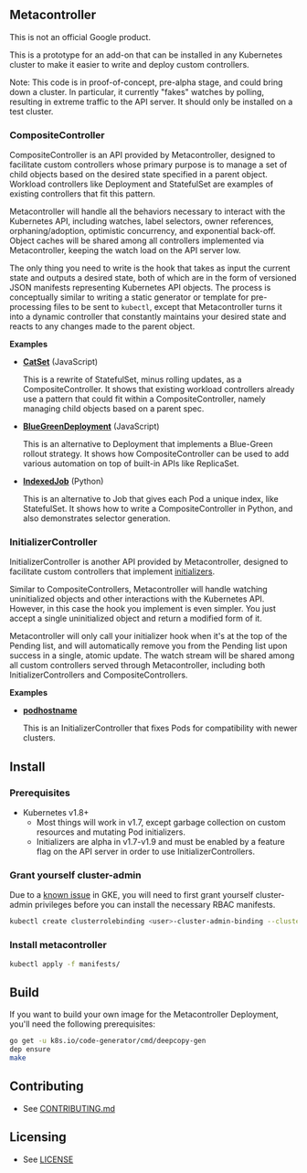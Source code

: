 ## Metacontroller

This is not an official Google product.

This is a prototype for an add-on that can be installed in any Kubernetes
cluster to make it easier to write and deploy custom controllers.

Note: This code is in proof-of-concept, pre-alpha stage, and could bring down a
cluster.
In particular, it currently "fakes" watches by polling, resulting in extreme
traffic to the API server.
It should only be installed on a test cluster.

### CompositeController

CompositeController is an API provided by Metacontroller, designed to facilitate
custom controllers whose primary purpose is to manage a set of child objects
based on the desired state specified in a parent object.
Workload controllers like Deployment and StatefulSet are examples of existing
controllers that fit this pattern.

Metacontroller will handle all the behaviors necessary to interact with the
Kubernetes API, including watches, label selectors, owner references,
orphaning/adoption, optimistic concurrency, and exponential back-off.
Object caches will be shared among all controllers implemented via
Metacontroller, keeping the watch load on the API server low.

The only thing you need to write is the hook that takes as input the current
state and outputs a desired state, both of which are in the form of versioned
JSON manifests representing Kubernetes API objects.
The process is conceptually similar to writing a static generator or template
for pre-processing files to be sent to `kubectl`, except that Metacontroller
turns it into a dynamic controller that constantly maintains your desired state
and reacts to any changes made to the parent object.

**Examples**

* [**CatSet**](examples/catset) (JavaScript)

  This is a rewrite of StatefulSet, minus rolling updates, as a
  CompositeController.
  It shows that existing workload controllers already use a pattern that could
  fit within a CompositeController, namely managing child objects based on a
  parent spec.

* [**BlueGreenDeployment**](examples/bluegreen) (JavaScript)

  This is an alternative to Deployment that implements a Blue-Green rollout
  strategy.
  It shows how CompositeController can be used to add various automation on top
  of built-in APIs like ReplicaSet.

* [**IndexedJob**](examples/indexedjob) (Python)

  This is an alternative to Job that gives each Pod a unique index, like
  StatefulSet.
  It shows how to write a CompositeController in Python, and also demonstrates
  selector generation.

### InitializerController

InitializerController is another API provided by Metacontroller, designed to
facilitate custom controllers that implement [initializers](https://kubernetes.io/docs/admin/extensible-admission-controllers/#initializers).

Similar to CompositeControllers, Metacontroller will handle watching
uninitialized objects and other interactions with the Kubernetes API.
However, in this case the hook you implement is even simpler.
You just accept a single uninitialized object and return a modified form of it.

Metacontroller will only call your initializer hook when it's at the top of the
Pending list, and will automatically remove you from the Pending list upon
success in a single, atomic update.
The watch stream will be shared among all custom controllers served through
Metacontroller, including both InitializerControllers and CompositeControllers.

**Examples**

* [**podhostname**](examples/initializer)

  This is an InitializerController that fixes Pods for compatibility with newer
  clusters.

## Install

### Prerequisites

* Kubernetes v1.8+
  * Most things will work in v1.7, except garbage collection on custom resources
    and mutating Pod initializers.
  * Initializers are alpha in v1.7-v1.9 and must be enabled by a feature flag on
    the API server in order to use InitializerControllers.

### Grant yourself cluster-admin

Due to a [known issue](https://cloud.google.com/container-engine/docs/role-based-access-control#defining_permissions_in_a_role)
in GKE, you will need to first grant yourself cluster-admin privileges before
you can install the necessary RBAC manifests.

```sh
kubectl create clusterrolebinding <user>-cluster-admin-binding --clusterrole=cluster-admin --user=<user>@<domain>
```

### Install metacontroller

```sh
kubectl apply -f manifests/
```

## Build

If you want to build your own image for the Metacontroller Deployment,
you'll need the following prerequisites:

```sh
go get -u k8s.io/code-generator/cmd/deepcopy-gen
dep ensure
make
```

## Contributing

* See [CONTRIBUTING.md](CONTRIBUTING.md)

## Licensing

* See [LICENSE](LICENSE)
